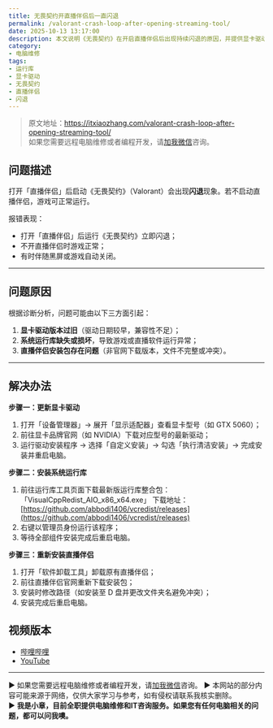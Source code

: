 ```yaml
---
title: 无畏契约开直播伴侣后一直闪退
permalink: /valorant-crash-loop-after-opening-streaming-tool/
date: 2025-10-13 13:17:00
description: 本文说明《无畏契约》在开启直播伴侣后出现持续闪退的原因，并提供显卡驱动更新、运行库修复及直播伴侣重装等完整解决步骤，帮助用户快速恢复正常使用。
category:
- 电脑维修
tags:
- 运行库
- 显卡驱动
- 无畏契约
- 直播伴侣
- 闪退
---
```


> 原文地址：<https://itxiaozhang.com/valorant-crash-loop-after-opening-streaming-tool/>  
> 如果您需要远程电脑维修或者编程开发，请[加我微信](https://itxiaozhang.netlify.app/)咨询。    

## 问题描述

打开「直播伴侣」后启动《无畏契约》（Valorant）会出现**闪退**现象。若不启动直播伴侣，游戏可正常运行。

报错表现：

* 打开「直播伴侣」后运行《无畏契约》立即闪退；
* 不开直播伴侣时游戏正常；
* 有时伴随黑屏或游戏自动关闭。

---

## 问题原因

根据诊断分析，问题可能由以下三方面引起：

1. **显卡驱动版本过旧**（驱动日期较早，兼容性不足）；
2. **系统运行库缺失或损坏**，导致游戏或直播软件运行异常；
3. **直播伴侣安装包存在问题**（非官网下载版本，文件不完整或冲突）。

---

## 解决办法

**步骤一：更新显卡驱动**

1. 打开「设备管理器」→ 展开「显示适配器」查看显卡型号（如 GTX 5060）；
2. 前往显卡品牌官网（如 NVIDIA）下载对应型号的最新驱动；
3. 运行驱动安装程序 → 选择「自定义安装」→ 勾选「执行清洁安装」→ 完成安装并重启电脑。

**步骤二：安装系统运行库**

1. 前往运行库工具页面下载最新版运行库整合包：
   「VisualCppRedist_AIO_x86_x64.exe」
   下载地址：[https://github.com/abbodi1406/vcredist/releases](https://github.com/abbodi1406/vcredist/releases)
2. 右键以管理员身份运行该程序；
3. 等待全部组件安装完成后重启电脑。

**步骤三：重新安装直播伴侣**

1. 打开「软件卸载工具」卸载原有直播伴侣；
2. 前往直播伴侣官网重新下载安装包；
3. 安装时修改路径（如安装至 D 盘并更改文件夹名避免冲突）；
4. 安装完成后重启电脑。


## 视频版本

- [哔哩哔哩](https://space.bilibili.com/3546607630944387)
- [YouTube](https://www.youtube.com/@itxiaozhang)

---
▶ 如果您需要远程电脑维修或者编程开发，请[加我微信](https://itxiaozhang.netlify.app/)咨询。 
▶ 本网站的部分内容可能来源于网络，仅供大家学习与参考，如有侵权请联系我核实删除。  
▶ **我是小章，目前全职提供电脑维修和IT咨询服务。如果您有任何电脑相关的问题，都可以问我噢。**  
